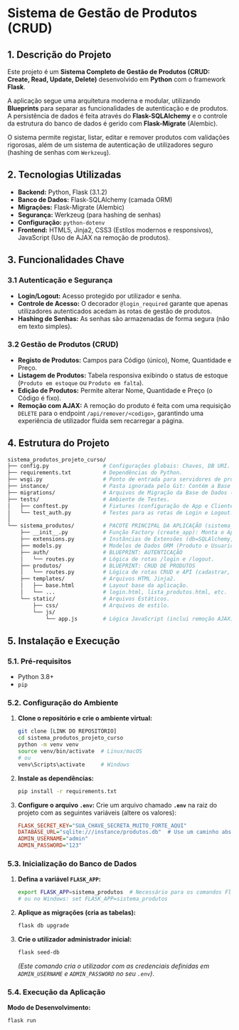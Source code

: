 # Sistema de Gestão de Produtos (CRUD)

## 1. Descrição do Projeto

Este projeto é um **Sistema Completo de Gestão de Produtos (CRUD: Create, Read, Update, Delete)** desenvolvido em **Python** com o framework **Flask**.

A aplicação segue uma arquitetura moderna e modular, utilizando **Blueprints** para separar as funcionalidades de autenticação e de produtos. A persistência de dados é feita através do **Flask-SQLAlchemy** e o controle da estrutura do banco de dados é gerido com **Flask-Migrate** (Alembic).

O sistema permite registar, listar, editar e remover produtos com validações rigorosas, além de um sistema de autenticação de utilizadores seguro (hashing de senhas com `Werkzeug`).

## 2. Tecnologias Utilizadas

* **Backend:** Python, Flask (3.1.2)
* **Banco de Dados:** Flask-SQLAlchemy (camada ORM)
* **Migrações:** Flask-Migrate (Alembic)
* **Segurança:** Werkzeug (para hashing de senhas)
* **Configuração:** `python-dotenv`
* **Frontend:** HTML5, Jinja2, CSS3 (Estilos modernos e responsivos), JavaScript (Uso de AJAX na remoção de produtos).

## 3. Funcionalidades Chave

### 3.1 Autenticação e Segurança
* **Login/Logout:** Acesso protegido por utilizador e senha.
* **Controle de Acesso:** O decorador `@login_required` garante que apenas utilizadores autenticados acedam às rotas de gestão de produtos.
* **Hashing de Senhas:** As senhas são armazenadas de forma segura (não em texto simples).

### 3.2 Gestão de Produtos (CRUD)
* **Registo de Produtos:** Campos para Código (único), Nome, Quantidade e Preço.
* **Listagem de Produtos:** Tabela responsiva exibindo o status de estoque (`Produto em estoque` ou `Produto em falta`).
* **Edição de Produtos:** Permite alterar Nome, Quantidade e Preço (o Código é fixo).
* **Remoção com AJAX:** A remoção do produto é feita com uma requisição `DELETE` para o endpoint `/api/remover/<codigo>`, garantindo uma experiência de utilizador fluida sem recarregar a página.

## 4. Estrutura do Projeto
```bash
sistema_produtos_projeto_curso/
├── config.py                 # Configurações globais: Chaves, DB URI.
├── requirements.txt          # Dependências do Python.
├── wsgi.py                   # Ponto de entrada para servidores de produção (Gunicorn).
├── instance/                 # Pasta ignorada pelo Git: Contém a Base de Dados (produtos.db).
├── migrations/               # Arquivos de Migração da Base de Dados (Alembic/Flask-Migrate).
├── tests/                    # Ambiente de Testes.
│   ├── conftest.py           # Fixtures (configuração de App e Cliente para testes).
│   └── test_auth.py          # Testes para as rotas de Login e Logout.
│
└── sistema_produtos/         # PACOTE PRINCIPAL DA APLICAÇÃO (sistema_produtos)
    ├── __init__.py           # Função Factory (create_app): Monta o App e registra Blueprints.
    ├── extensions.py         # Instâncias de Extensões (db=SQLAlchemy, migrate=Migrate).
    ├── models.py             # Modelos de Dados ORM (Produto e Usuario).
    ├── auth/                 # BLUEPRINT: AUTENTICAÇÃO
    │   └── routes.py         # Lógica de rotas /login e /logout.
    ├── produtos/             # BLUEPRINT: CRUD DE PRODUTOS
    │   └── routes.py         # Lógica de rotas CRUD e API (cadastrar, listar, editar, remover).
    ├── templates/            # Arquivos HTML Jinja2.
    │   ├── base.html         # Layout base da aplicação.
    │   └── ...               # login.html, lista_produtos.html, etc.
    └── static/               # Arquivos Estáticos.
        ├── css/              # Arquivos de estilo.
        └── js/
            └── app.js        # Lógica JavaScript (inclui remoção AJAX).
```

## 5. Instalação e Execução

### 5.1. Pré-requisitos
* Python 3.8+
* `pip`

### 5.2. Configuração do Ambiente

1.  **Clone o repositório e crie o ambiente virtual:**
    ```bash
    git clone [LINK DO REPOSITÓRIO]
    cd sistema_produtos_projeto_curso
    python -m venv venv
    source venv/bin/activate  # Linux/macOS
    # ou
    venv\Scripts\activate     # Windows
    ```

2.  **Instale as dependências:**
    ```bash
    pip install -r requirements.txt
    ```

3.  **Configure o arquivo `.env`:**
    Crie um arquivo chamado **`.env`** na raiz do projeto com as seguintes variáveis (altere os valores):

    ```ini
    FLASK_SECRET_KEY="SUA_CHAVE_SECRETA_MUITO_FORTE_AQUI"
    DATABASE_URL="sqlite:///instance/produtos.db"  # Use um caminho absoluto ou relativo, mas crie a pasta 'instance'.
    ADMIN_USERNAME="admin"
    ADMIN_PASSWORD="123"
    ```

### 5.3. Inicialização do Banco de Dados

1.  **Defina a variável `FLASK_APP`:**
    ```bash
    export FLASK_APP=sistema_produtos  # Necessário para os comandos Flask CLI
    # ou no Windows: set FLASK_APP=sistema_produtos
    ```

2.  **Aplique as migrações (cria as tabelas):**
    ```bash
    flask db upgrade
    ```

3.  **Crie o utilizador administrador inicial:**
    ```bash
    flask seed-db
    ```
    *(Este comando cria o utilizador com as credenciais definidas em `ADMIN_USERNAME` e `ADMIN_PASSWORD` no seu `.env`)*.

### 5.4. Execução da Aplicação

**Modo de Desenvolvimento:**
```bash
flask run
